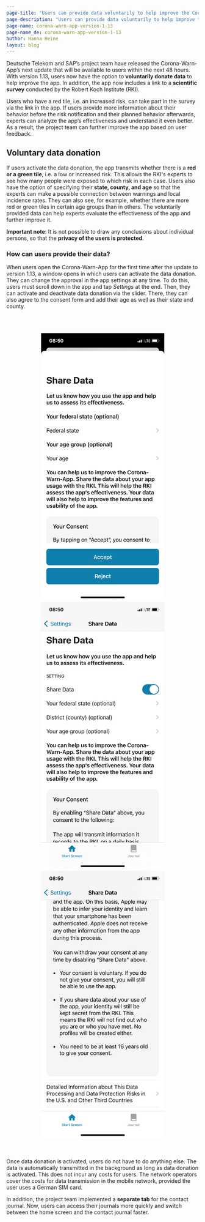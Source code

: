 ```yaml
---
page-title: "Users can provide data voluntarily to help improve the Corona-Warn-App further"
page-description: "Users can provide data voluntarily to help improve the Corona-Warn-App further"
page-name: corona-warn-app-version-1-13
page-name_de: corona-warn-app-version-1-13
author: Hanna Heine
layout: blog
---
```

 
Deutsche Telekom and SAP’s project team have released the Corona-Warn-App’s next update that will be available to users within the next 48 hours. With version 1.13, users now have the option to **voluntarily donate data** to help improve the app. In addition, the app now includes a link to a **scientific survey** conducted by the Robert Koch Institute (RKI).

<!-- overview -->

Users who have a red tile, i.e. an increased risk, can take part in the survey via the link in the app. If users provide more information about their behavior before the risk notification and their planned behavior afterwards, experts can analyze the app’s effectiveness and understand it even better. As a result, the project team can further improve the app based on user feedback.  


## Voluntary data donation

If users activate the data donation, the app transmits whether there is a **red or a green tile**, i.e. a low or increased risk. This allows the RKI's experts to see how many people were exposed to which risk in each case. Users also have the option of specifying their **state, county, and age** so that the experts can make a possible connection between warnings and local incidence rates. They can also see, for example, whether there are more red or green tiles in certain age groups than in others. The voluntarily provided data can help experts evaluate the effectiveness of the app and further improve it. 

**Important note**: It is not possible to draw any conclusions about individual persons, so that the **privacy of the users is protected**. 


### How can users provide their data?

When users open the Corona-Warn-App for the first time after the update to version 1.13, a window opens in which users can activate the data donation. They can change the approval in the app settings at any time. To do this, users must scroll down in the app and tap *Settings* at the end. Then, they can activate and deactivate data donation via the slider. There, they can also agree to the consent form and add their age as well as their state and county.  

<br></br>

<center> <img src="./DataOnboarding_EN.png" title="Pop-Up Window Data Donation" alt="Pop-Up Window Data Donation" style="align: center"> <img src="./DataSettings_EN_1.png" title="Data donation settings" alt="Data donation settings" style="align: center"> <img src="./DataSettings_EN_2.png" title="consent form" alt="consent form" style="align: center"> </center>
<br></br>


Once data donation is activated, users do not have to do anything else. The data is automatically transmitted in the background as long as data donation is activated. This does not incur any costs for users. The network operators cover the costs for data transmission in the mobile network, provided the user uses a German SIM card.

In addition, the project team implemented a **separate tab** for the contact journal. Now, users can access their journals more quickly and switch between the home screen and the contact journal faster.
